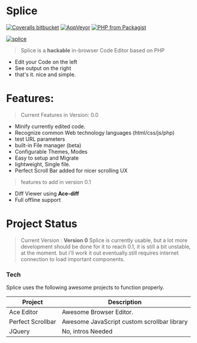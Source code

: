 # Splice
[![Coveralls bitbucket](https://img.shields.io/coveralls/bitbucket/pyKLIP/pyklip.svg)]() [![AppVeyor](https://img.shields.io/appveyor/ci/gruntjs/grunt.svg)]() [![PHP from Packagist](https://img.shields.io/packagist/php-v/symfony/symfony.svg)]()

[![splice](https://quadroloop.github.io/bobaux/splice-app.PNG)]()

> Splice is a __hackable__ in-browser Code Editor based on PHP

  - Edit your Code on the left
  - See output on the right
  - that's it. nice and simple.

# Features:
 > Current Features in Version: 0.0
 - Minify currently edited code.
 - Recognize common Web technology languages (html/css/js/php)
 - test URL parameters
 - built-in File manager (beta)
 - Configurable Themes, Modes
 - Easy to setup and Migrate
 - lightweight, Single file.
 - Perfect Scroll Bar added for nicer scrolling UX

 > features to add in version 0.1
 - Diff Viewer using __Ace-diff__
 - Full offline support


# Project Status
  > Current Version : __Version 0__
  > Splice is currently usable, but a lot more development should be done for it to reach 0.1, it is still a bit unstable, at the moment. but i'll work it out eventually.still requires internet connection to load important components.

### Tech

Splice uses the following awesome projects to function properly.

| Project | Description |
| ------ | ------ |
| Ace Editor | Awesome Browser Editor. |
| Perfect Scrollbar | Awesome JavaScript custom scrollbar library |
| JQuery | No, intros Needed  |
